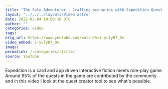 ```yaml
---
title: "The Solo Adventurer - Crafting scenarios with Expedition Quest Creator"
layout: "../../../layouts/Video.astro"
date: 2022-02-04 10:00:18 UTC
author: ""
categories: video
tags: 
orig_url: https://www.youtube.com/watch?v=i-yulyD7_Os
video_embed: i-yulyD7_Os
image:
permalink: /:categories/:title/
source: YouTube
---
```

Expedition is a card and app driven interactive fiction meets role-play game. Around 95% of the quests in the game are contributed by the community and in this video I look at the quest creator tool to see what's possible.